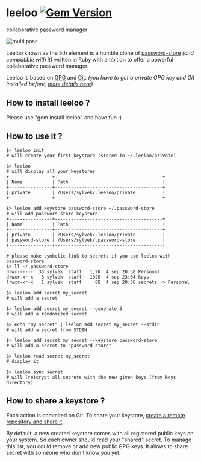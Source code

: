 # leeloo [![Gem Version](https://badge.fury.io/rb/leeloo.svg)](https://badge.fury.io/rb/leeloo)
collaborative password manager

![multi pass](https://media.giphy.com/media/dVneNbpJiD2AU/giphy.gif)

Leeloo known as the 5th element is a humble clone of [password-store](https://www.passwordstore.org/) _(and compatible with it)_ written in Ruby with ambition to offer a powerful collaborative password manager.

Leeloo is based on [GPG](https://gnupg.org/) and [Git](https://git-scm.com/). _(you have to get a private GPG key and Git installed before, [more details here](https://www.gnupg.org/gph/en/manual/c14.html))_

## How to install leeloo ?

Please use "gem install leeloo" and have fun ;)

## How to use it ?

```
$> leeloo init
# will create your first keystore (stored in ~/.leeloo/private)

$> leeloo
# will display all your keystores
+----------------+----------------------------------------+
| Name           | Path                                   |
+----------------+----------------------------------------+
| private        | /Users/sylvek/.leeloo/private          |
+----------------+----------------------------------------+

$> leeloo add keystore password-store ~/.password-store
# will add password-store keystore
+----------------+----------------------------------------+
| Name           | Path                                   |
+----------------+----------------------------------------+
| private        | /Users/sylvek/.leeloo/private          |
| password-store | /Users/sylvek/.password-store          |
+----------------+----------------------------------------+

# please make symbolic link to secrets if you use leeloo with password-store
$> ll ~/.password-store
drwx------  35 sylvek  staff   1,2K  4 sep 20:38 Personal
drwxr-xr-x   3 sylvek  staff   102B  4 sep 23:04 keys
lrwxr-xr-x   1 sylvek  staff     8B  4 sep 20:38 secrets -> Personal

$> leeloo add secret my_secret
# will add a secret

$> leeloo add secret my_secret --generate 5
# will add a randomized secret

$> echo "my secret" | leeloo add secret my_secret --stdin
# will add a secret from STDIN

$> leeloo add secret my_secret --keystore password-store
# will add a secret to "password-store"

$> leeloo read secret my_secret
# display it

$> leeloo sync secret
# will (re)crypt all secrets with the new given keys (from keys directory)
```

## How to share a keystore ?

Each action is commited on Git. To share your keystore, [create a remote repository and share it](https://git-scm.com/book/en/v2/Git-Basics-Working-with-Remotes).

By default, a new created keystore comes with all registered public keys on your system. So each owner should read your "shared" secret. To manage this list, you could remove or add new public GPG keys. It allows to share secret with someone who don't know you yet.
